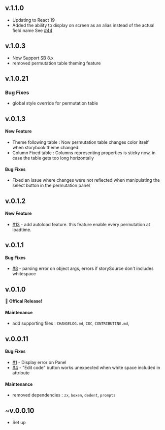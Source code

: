 ## v.1.1.0

- Updating to React 19
- Added the ability to display on screen as an alias instead of the actual field name See [#44](https://github.com/daimresearch/sb-addon-permutation-table/issues/44)

## v.1.0.3

- Now Support SB 8.x
- removed permutation table theming feature

## v.1.0.21

### Bug Fixes

- global style override for permutation table

## v.0.1.3

#### New Feature

- Theme following table : Now permutation table changes color itself when storybook theme changed.
- Column Fixed table : Columns representing properties is sticky now, in case the table gets too long horizontally

#### Bug Fixes

- Fixed an issue where changes were not reflected when manipulating the select button in the permutation panel

## v.0.1.2

#### New Feature

- [#13](https://github.com/daimresearch/sb-addon-permutation-table/issues/13) - add autoload feature. this feature enable every permutation at loadtime.

## v.0.1.1

#### Bug Fixes

- [#8](https://github.com/daimresearch/sb-addon-permutation-table/issues/8) - parsing error on object args, errors if storySource don't includes whitespace

## v.0.1.0

🎉 **Offical Release!**

#### Maintenance

- add supporting files : `CHANGELOG.md`, `COC`, `CONTRIBUTING.md`,

## v.0.0.11

#### Bug Fixes

- [#1](https://github.com/daimresearch/sb-addon-permutation-table/issues/1) - Display error on Panel
- [#4](https://github.com/daimresearch/sb-addon-permutation-table/issues/4) - "Edit code" button works unexpected when white space included in attribute

#### Maintenance

- removed dependencies : `zx`, `boxen`, `dedent`, `prompts`

## ~v.0.0.10

- Set up
